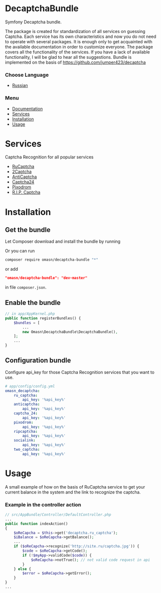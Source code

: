 # DecaptchaBundle

Symfony Decaptcha bundle.

The package is created for standardization of all services on guessing Captcha. Each service has its own characteristics and now you do not need to operate with several packages. It is enough only to get acquainted with the available documentation in order to customize everyone. The package covers all the functionality of the services. If you have a lack of available functionality, I will be glad to hear all the suggestions. Bundle is implemented on the basis of https://github.com/jumper423/decaptcha

### Choose Language
+ [Russian](./README-ru.md)

### Menu
+ [Documentation](https://github.com/jumper423/decaptcha)
+ [Services](#Services)
+ [Installation](#Installation)
+ [Usage](#Usage)

# Services
Captcha Recognition for all popular services

+ [RuCaptcha](https://rucaptcha.com?from=4461711)
+ [2Captcha](https://2captcha.com/)
+ [AntiCaptcha](https://anti-captcha.com/)
+ [Captcha24](http://captcha24.com/)
+ [Pixodrom](http://pixodrom.com/)
+ [R.I.P. Captcha](http://ripcaptcha.com/)

# Installation

## Get the bundle

Let Composer download and install the bundle by running

Or you can run
```sh
composer require omasn/decaptcha-bundle "*"
```
or add
```json
"omasn/decaptcha-bundle": "dev-master"
```
in file `composer.json`.

## Enable the bundle

```php
// in app/AppKernel.php
public function registerBundles() {
	$bundles = [
		...
		new Omasn\DecaptchaBundle\DecaptchaBundle(),
	];
	...
}
```
## Configuration bundle
Configure api_key for those Captcha Recognition services that you want to use.

```yaml
# app/config/config.yml
omasn_decaptcha:
    ru_captcha:
        api_key: '%api_key%'
    anticaptcha:
        api_key: '%api_key%'
    captcha_24:
        api_key: '%api_key%'
    pixodrom:
        api_key: '%api_key%'
    ripcaptcha:
        api_key: '%api_key%'
    socialink:
        api_key: '%api_key%'
    two_captcha:
        api_key: '%api_key%'
```

# Usage

A small example of how on the basis of RuCaptcha service to get your current balance in the system and the link to recognize the captcha.

### Example in the controller action

```php
// src/AppBundle/Controller/DefaultController.php
...
public function indexAction()
{
    $oReCapcha = $this->get('decaptcha.ru_captcha');
    $iBalance = $oReCapcha->getBalance();
    ...
    if ($oReCapcha->recognize('http://site.ru/captcha.jpg')) {
        $code = $oReCapcha->getCode();
        if (!$myApp->validCode($code)) {
            $oReCapcha->notTrue(); // not valid code request in api
        }
    } else {
        $error = $oReCapcha->getError();
    }
}
...
```
